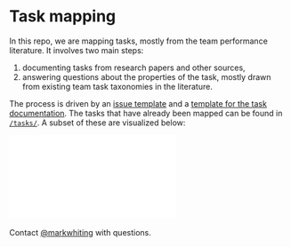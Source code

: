 # Task mapping

In this repo, we are mapping tasks, mostly from the team performance literature. It involves two main steps: 

1. documenting tasks from research papers and other sources,
2. answering questions about the properties of the task, mostly drawn from existing team task taxonomies in the literature.

The process is driven by an [issue template](/.github/ISSUE_TEMPLATE/task-mapping-checklist.md) and a [template for the task documentation](task-template.md). The tasks that have already been mapped can be found in [`/tasks/`](/tasks). A subset of these are visualized below:

![PCA of mapped tasks](analysis/Mapped_task_PCA.pdf)

Contact [@markwhiting](https://github.com/markwhiting) with questions.